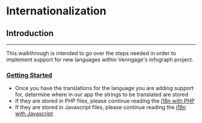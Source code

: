 # Internationalization

## Introduction

---

This walkthrough is intended to go over the steps needed in order to implement support for new languages within Venngage's infograph project.

### [Getting Started](#getting-started)

- Once you have the translations for the language you are adding support for, determine where in our app the strings to be translated are stored
- If they are stored in PHP files, please continue reading the [i18n with PHP](../i18n/php)
- If they are stored in Javascript files, please continue reading the [i18n with Javascript](../i18n/javascript)